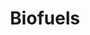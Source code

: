 ---
title: Biofuels
description: Changing the way we think about fuel
long_desc:
  Ethanol may be the world’s most widely used biofuel for spark-ignition engines, but it is not a particularly good gasoline substitute. It is hygroscopic, corrosive to engines, has unfavourable fuel characteristics, and, above all, generates about a third less energy on a volumetric basis as compared to gasoline. 
  <br><br>
  So why do we still produce ethanol as a biofuel? Well, because it’s easy! What about butanol and higher alcohols then? Ditto! 
  <br><br>
  The BioFoundry is developing novel enzymes and metabolic pathways to re-cast fermentation as a platform for providing designer biofuels.  
  <br><br>
  This work, in conjunction with the development of direct lignocellulosic fermentation and related technologies that is being undertaken in other research laboratories at the University of British Columbia, could finally lead to the establishment of a biofuels manufacturing process that is competitive with traditional thermochemical-based fuel manufacturing processes. 
modal_image: /img/research/better_bioprocesses.jpg
front_image: /img/research/better_bioprocesses.jpg
---